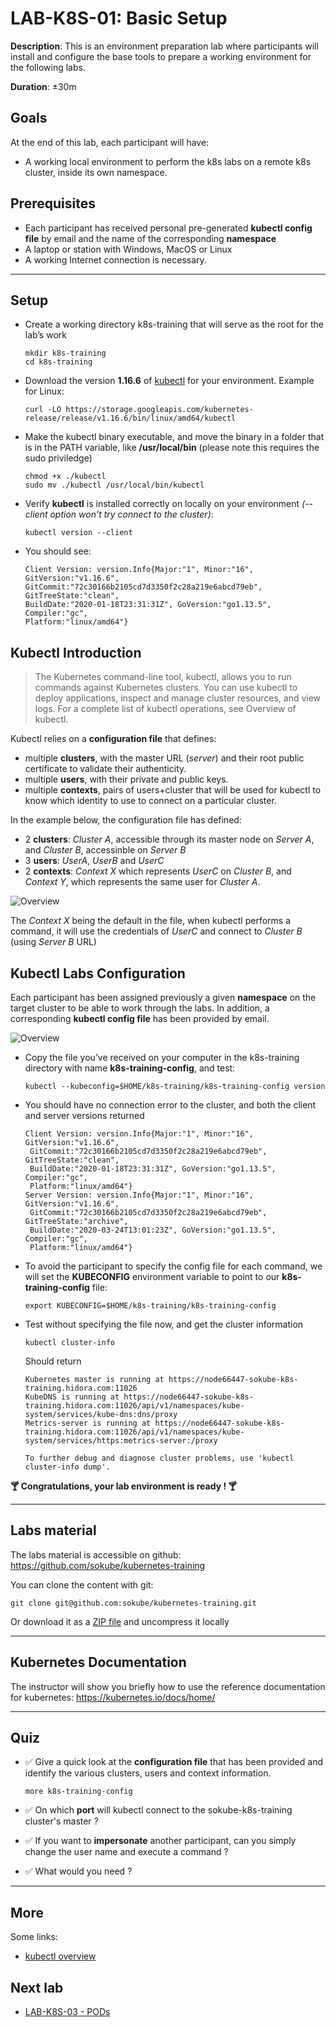 # LAB-K8S-01: Basic Setup

**Description**: This is an environment preparation lab where participants will install and configure the base tools to prepare a working environment for the following labs.

**Duration**: ±30m

## Goals
At the end of this lab, each participant will have:
- A working local environment to perform the k8s labs on a remote k8s cluster, inside its own namespace.

## Prerequisites

- Each participant has received personal pre-generated **kubectl config file** by email and the name of the corresponding **namespace**
- A laptop or station with Windows, MacOS or Linux
- A working Internet connection is necessary.

----

## Setup

- Create a working directory k8s-training that will serve as the root for the lab’s work

  ``` shell
  mkdir k8s-training
  cd k8s-training
  ```

- Download the version **1.16.6** of [kubectl](https://kubernetes.io/docs/tasks/tools/install-kubectl/#install-kubectl-on-linux) for your environment. Example for Linux:
  ``` shell
  curl -LO https://storage.googleapis.com/kubernetes-release/release/v1.16.6/bin/linux/amd64/kubectl
  ```

- Make the kubectl binary executable, and move the binary in a folder that is in the PATH variable, like **/usr/local/bin** (please note this requires the sudo priviledge)

  ``` shell
  chmod +x ./kubectl
  sudo mv ./kubectl /usr/local/bin/kubectl
  ```

- Verify **kubectl** is installed correctly on locally on your environment *(--client option won't try connect to the cluster)*:
  ``` shell
  kubectl version --client
  ```

- You should see:
   ``` shell
  Client Version: version.Info{Major:"1", Minor:"16", GitVersion:"v1.16.6",
  GitCommit:"72c30166b2105cd7d3350f2c28a219e6abcd79eb", GitTreeState:"clean",
  BuildDate:"2020-01-18T23:31:31Z", GoVersion:"go1.13.5", Compiler:"gc",
  Platform:"linux/amd64"}
  ``` 

## Kubectl Introduction

> The Kubernetes command-line tool, kubectl, allows you to run commands against Kubernetes clusters. You can use kubectl to deploy applications, inspect and manage cluster resources, and view logs. For a complete list of kubectl operations, see Overview of kubectl.

Kubectl relies on a **configuration file** that defines:
- multiple **clusters**, with the master URL (*server*) and their root public certificate to validate their authenticity. 
- multiple **users**, with their private and public keys. 
- multiple **contexts**, pairs of users+cluster that will be used for kubectl to know which identity to use to connect on a particular cluster. 

In the example below, the configuration file has defined:
- 2 **clusters**: *Cluster A*, accessible through its master node on *Server A*, and *Cluster B*, accessinble on *Server B*
- 3 **users**: *UserA*, *UserB* and *UserC*
- 2 **contexts**: *Context X* which represents *UserC* on *Cluster B*, and *Context Y*, which represents the same user for *Cluster A*.

![Overview](./img/kubectl-config.png)

The *Context X* being the default in the file, when kubectl performs a command, it will use the credentials of *UserC* and connect to *Cluster B* (using *Server B* URL)


## Kubectl Labs Configuration
Each participant has been assigned previously a given **namespace** on the target cluster to be able to work through the labs. In addition, a corresponding **kubectl config file** has been provided by email.

![Overview](./img/overview-setup.png)

- Copy the file you’ve received on your computer in the k8s-training directory with name **k8s-training-config**, and test:
  ``` shell
  kubectl --kubeconfig=$HOME/k8s-training/k8s-training-config version
  ```

- You should have no connection error to the cluster, and both the client and server versions returned

  ``` shell
  Client Version: version.Info{Major:"1", Minor:"16", GitVersion:"v1.16.6",
   GitCommit:"72c30166b2105cd7d3350f2c28a219e6abcd79eb", GitTreeState:"clean",
   BuildDate:"2020-01-18T23:31:31Z", GoVersion:"go1.13.5", Compiler:"gc",
   Platform:"linux/amd64"}
  Server Version: version.Info{Major:"1", Minor:"16", GitVersion:"v1.16.6",
   GitCommit:"72c30166b2105cd7d3350f2c28a219e6abcd79eb", GitTreeState:"archive",
   BuildDate:"2020-03-24T13:01:23Z", GoVersion:"go1.13.5", Compiler:"gc",
   Platform:"linux/amd64"}
  ```

- To avoid the participant to specify the config file for each command, we will set the **KUBECONFIG** environment variable to point to our **k8s-training-config** file:
  ``` shell
  export KUBECONFIG=$HOME/k8s-training/k8s-training-config
  ```

- Test without specifying the file now, and get the cluster information
  ``` shell
  kubectl cluster-info
  ```
  Should return

  ``` shell
  Kubernetes master is running at https://node66447-sokube-k8s-training.hidora.com:11026
  KubeDNS is running at https://node66447-sokube-k8s-training.hidora.com:11026/api/v1/namespaces/kube-system/services/kube-dns:dns/proxy
  Metrics-server is running at https://node66447-sokube-k8s-training.hidora.com:11026/api/v1/namespaces/kube-system/services/https:metrics-server:/proxy

  To further debug and diagnose cluster problems, use 'kubectl cluster-info dump'.
  ```

**:cocktail: Congratulations, your lab environment is ready ! :cocktail:**

---
## Labs material
The labs material is accessible on github: https://github.com/sokube/kubernetes-training

You can clone the content with git:
``` shell
git clone git@github.com:sokube/kubernetes-training.git
```
Or download it as a [ZIP file](https://github.com/sokube/kubernetes-training/archive/master.zip) and uncompress it locally

---
## Kubernetes Documentation

The instructor will show you briefly how to use the reference documentation for kubernetes: https://kubernetes.io/docs/home/

---
## Quiz

- :white_check_mark: Give a quick look at the **configuration file** that has been provided and identify the various clusters, users and context information.
  ``` shell
  more k8s-training-config
  ```

- :white_check_mark: On which **port** will kubectl connect to the sokube-k8s-training cluster's master ?
- :white_check_mark: If you want to **impersonate** another participant, can you simply change the user name and execute a command ?
- :white_check_mark: What would you need ?

---

## More

Some links:
- [kubectl overview](https://kubernetes.io/docs/reference/kubectl/overview/)

## Next lab 

 - [LAB-K8S-03 - PODs](../LAB-K8S-03/README.MD)
